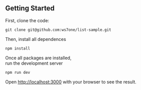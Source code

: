 ## Getting Started

First, clone the code:

```
git clone git@github.com:ws7one/list-sample.git
```

Then, install all dependences

```
npm install
```

Once all packages are installed,\
run the development server

```
npm run dev
```

Open [http://localhost:3000](http://localhost:3000) with your browser to see the result.
